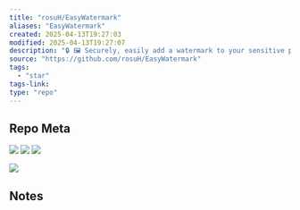 ```yaml
---
title: "rosuH/EasyWatermark"
aliases: "EasyWatermark"
created: 2025-04-13T19:27:03
modified: 2025-04-13T19:27:07
description: "🔒 🖼 Securely, easily add a watermark to your sensitive photos. 安全、简单地为你的敏感照片添加水印，防止被小人泄露、利用"
source: "https://github.com/rosuH/EasyWatermark"
tags:
  - "star"
tags-link:
type: "repo"
---
```


## Repo Meta

![](https://img.shields.io/github/stars/rosuH/EasyWatermark?style=for-the-badge&label=stars) ![](https://img.shields.io/github/repo-size/rosuH/EasyWatermark?style=for-the-badge&label=size) ![](https://img.shields.io/github/created-at/rosuH/EasyWatermark?style=for-the-badge&label=since)

[![](https://github-readme-stats.vercel.app/api/pin/?username=rosuH&repo=EasyWatermark&bg_color=00000000)](https://github.com/rosuH/EasyWatermark)

## Notes
